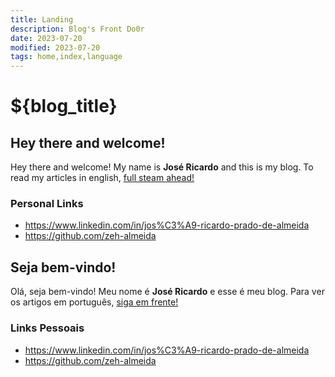 ```yaml
---
title: Landing
description: Blog's Front Do0r
date: 2023-07-20
modified: 2023-07-20
tags: home,index,language
---
```

# ${blog_title}

## <span class="fi fi-us"></span> Hey there and welcome!
<i class="fa-solid fa-user-astronaut"></i>  Hey there and welcome!
My name is **José Ricardo** and this is my blog.
To read my articles in english, [full steam ahead!](en-us/index.html)

### <i class="fa-regular fa-address-card"></i> Personal Links
- <i class="fa-brands fa-linkedin"></i> <https://www.linkedin.com/in/jos%C3%A9-ricardo-prado-de-almeida>
- <i class="fa-brands fa-github"></i> <https://github.com/zeh-almeida>

## <span class="fi fi-br"></span> Seja bem-vindo!
<i class="fa-solid fa-user-astronaut"></i>  Olá, seja bem-vindo!
Meu nome é **José Ricardo** e esse é meu blog.
Para ver os artigos em português, [siga em frente!](pt-br/index.html)

### <i class="fa-regular fa-address-card"></i> Links Pessoais
- <i class="fa-brands fa-linkedin"></i> <https://www.linkedin.com/in/jos%C3%A9-ricardo-prado-de-almeida>
- <i class="fa-brands fa-github"></i> <https://github.com/zeh-almeida>

